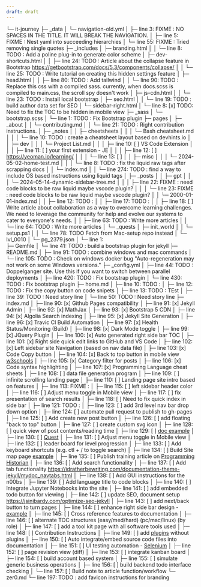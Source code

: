 ```yaml
---
draft: draft
---
```

└─ it-journey
   ├─ _data
   │  └─ navigation-old.yml
   │     ├─ line 3: FIXME : NO SPACES IN THE TITLE. IT WILL BREAK THE NAVIGATION.
   │     ├─ line 5: FIXME : Nest yaml into succeeding hierarchies
   │     └─ line 55: FIXME : Tried removing single quotes
   ├─ _includes
   │  ├─ branding.html
   │  │  └─ line 8: TODO : Add a poline plug-in to generate color scheme
   │  ├─ dev-shortcuts.html
   │  │  ├─ line 24: TODO : Article about the collapse feature in Bootstrap https://getbootstrap.com/docs/5.3/components/collapse/
   │  │  └─ line 25: TODO : Write tutorial on creating this hidden settings feature
   │  ├─ head.html
   │  │  ├─ line 80: TODO : Add tailwind
   │  │  └─ line 90: TODO : Replace this css with a compiled sass. currently, when docs.scss is compiled to main.css, the scroll spy doesn't work
   │  ├─ js-cdn.html
   │  │  └─ line 23: TODO : Install local bootstrap
   │  ├─ seo.html
   │  │  └─ line 19: TODO : build author data set for SEO
   │  └─ sidebar-right.html
   │     └─ line 8: [x] TODO: Need to fix the TOC to be hidden in mobile view
   ├─ _sass
   │  └─ bootstrap.scss
   │     └─ line 1: TODO : Fix Bootstrap plugin
   ├─ pages
   │  ├─ _about
   │  │  └─ contributing.md
   │  │     └─ line 21: TODO : Right contribution instructions.
   │  ├─ _notes
   │  │  ├─ cheetsheets
   │  │  │  └─ Bash cheatsheet.md
   │  │  │     └─ line 10: TODO : create a cheatsheet layout based on devhints.io
   │  │  ├─ dev
   │  │  │  └─ Project List.md
   │  │  │     ├─ line 10: [ ] VS Code Extension
   │  │  │     ├─ line 11: [ ] your first extension - JE
   │  │  │     ├─ line 12: [ ] https://yeoman.io/learning/
   │  │  │     └─ line 13: [ ] 
   │  │  ├─ misc
   │  │  │  └─ 2024-05-02-home-test.md
   │  │  │     └─ line 8: TODO : fix the liquid raw tags after scrapping docs
   │  │  └─ index.md
   │  │     └─ line 274: TODO : find a way to include OS based instructions using liquid tags
   │  ├─ _posts
   │  │  ├─ gpt
   │  │  │  └─ 2024-05-14-dynamic-sidebar-tree.md
   │  │  │     ├─ line 22: FIXME : need code blocks to be raw liquid maybe vscode plugin?
   │  │  │     └─ line 23: FIXME : need code blocks to be raw liquid maybe vscode plugin?
   │  │  └─ 2000-01-01-index.md
   │  │     ├─ line 12: TODO :
   │  │     ├─ line 17: TODO :
   │  │     ├─ line 18: [ ] Write article about collaboration as a way to overcome learning challenges. We need to leverage the community for help and evolve our systems to cater to everyone's needs.
   │  │     ├─ line 63: TODO : Write more articles
   │  │     └─ line 64: TODO : Write more articles
   │  └─ _quests
   │     ├─ init_world
   │     │  └─ setup.ps1
   │     │     └─ line 78: TODO Fetch from Mac-setup repo instead
   │     └─ lvl_0010
   │        └─ pg_2379.json
   │           └─ line 1:  
   ├─ Gemfile
   │  └─ line 41: TODO : build a bootstrap plugin for jekyll
   ├─ README.md
   │  ├─ line 91: TODO : combine windows and mac commands
   │  └─ line 105: TODO : Check on windows docker bug "Auto-regeneration may not work on some Windows versions."
   ├─ _config.yml
   │  ├─ line 44: TODO : Doppelganger site. Use this if you want to switch between parallel deployments
   │  ├─ line 420: TODO : Fix bootstrap plugin
   │  └─ line 430: TODO : Fix bootstrap plugin
   ├─ home.md
   │  ├─ line 10: TODO :
   │  ├─ line 12: TODO : Fix the copy button on code snipets
   │  ├─ line 13: TODO : TEst
   │  ├─ line 39: TODO : Need story line
   │  └─ line 50: TODO : Need story line
   ├─ index.md
   │  ├─ line 90: [x] Github Pages compatibility
   │  ├─ line 91: [x] Jekyll Admin
   │  ├─ line 92: [x] MathJax
   │  ├─ line 93: [x] Bootstrap 5 CDN
   │  ├─ line 94: [x] Algolia Search indexing
   │  ├─ line 95: [x] Jekyll Site Generation
   │  ├─ line 96: [x] Travic CI Build Automation
   │  ├─ line 97: [x] Health Status/Monitoring (Build)
   │  ├─ line 98: [x] Dark Mode toggle
   │  ├─ line 99: [x] JQuery Plugin
   │  ├─ line 100: [x] Auto generated right side bar TOC
   │  ├─ line 101: [x] Right side quick edit links to GitHub and VS Code
   │  ├─ line 102: [x] Left sidebar site Navigation (based on nav data file)
   │  ├─ line 103: [x] Code Copy button
   │  ├─ line 104: [x] Back to top button in mobile view [w3schools](https://www.w3schools.com/howto/howto_js_scroll_to_top.asp)
   │  ├─ line 105: [x] Category filter for posts
   │  ├─ line 106: [x] Code syntax highlighting
   │  ├─ line 107: [x] Programming Language cheat sheets
   │  ├─ line 108: [ ] data file generation program
   │  ├─ line 109: [ ] infinite scrolling landing page
   │  ├─ line 110: [ ] Landing page site intro based on features
   │  ├─ line 113: FIXME :
   │  ├─ line 115: [ ] left sidebar header color
   │  ├─ line 116: [ ] Adjust menu toggle in Mobile view
   │  ├─ line 117: [ ] fix presentation of search results
   │  ├─ line 118: [ ] Need to fix quick index in side bar
   │  ├─ line 121: TODO :
   │  ├─ line 123: [ ] add 3rd level nav bar drop down option
   │  ├─ line 124: [ ] automate pull request to publish to gh-pages
   │  ├─ line 125: [ ] Add create new post button
   │  ├─ line 126: [ ] add floating "back to top" button
   │  ├─ line 127: [ ] create custom svg icon
   │  ├─ line 128: [ ] quick view of post contents/reading time
   │  ├─ line 129: [ ] [doc example](https://tmuxp.git-pull.com/index.html)
   │  ├─ line 130: [ ] [Quest](/quests/home)
   │  ├─ line 131: [ ] Adjust menu toggle in Mobile view
   │  ├─ line 132: [ ] leader board for level progression
   │  ├─ line 133: [ ] Add keyboard shortcuts (e.g. ctl + / to toggle search)
   │  ├─ line 134: [ ] Build Site map page [example](http://www.publicdomainsherpa.com/site-map.html)
   │  ├─ line 135: [ ] Publish training article on [Programming Historian](https://programminghistorian.org/)
   │  ├─ line 136: [ ] Add search functionality
   │  ├─ line 137: [ ] Add tab functionality https://idratherbewriting.com/documentation-theme-jekyll/mydoc_navtabs.html
   │  ├─ line 138: [ ] Add GUI instructions for the n00bs
   │  ├─ line 139: [ ] Add language title to code blocks
   │  ├─ line 140: [ ] Integrate Jupyter Notebooks into the site
   │  ├─ line 141: [ ] add embedded todo button for viewing
   │  ├─ line 142: [ ] update SEO, document setup https://jsinibardy.com/optimize-seo-jekyll
   │  ├─ line 143: [ ] add next/back button to turn pages
   │  ├─ line 144: [ ] enhance right side bar design - [example](https://bootstrap-themes.github.io/dashboard/docs/#whats-included)
   │  ├─ line 145: [ ] Cross reference features to documentation
   │  ├─ line 146: [ ] alternate TOC structures (easy/med/hard) (pc/mac/linux) (by role)
   │  ├─ line 147: [ ] add a tool kit page with all software tools used
   │  ├─ line 148: [ ] Contribution Instructions
   │  ├─ line 149: [ ] add [plugins](https://jekyllcodex.org/without-plugins/) without plugins
   │  ├─ line 150: [ ] Auto integrate/embed source code files into documentation
   │  ├─ line 151: [ ] UI testing automation - [Selenium](https://www.selenium.dev/)
   │  ├─ line 152: [ ] page revision view (diff)
   │  ├─ line 153: [ ] integrate kanban board
   │  ├─ line 154: [ ] build account based system
   │  ├─ line 155: [ ] simulate generic business operations
   │  ├─ line 156: [ ] build backend todo interface checking
   │  └─ line 157: [ ] Build note to article function/workflow
   └─ zer0.md
      └─ line 197: TODO : add favicon instructions for branding
